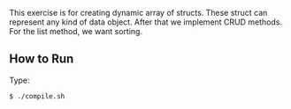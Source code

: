 This exercise is for creating dynamic array of structs. These struct can represent any kind of data object. After that we implement CRUD methods. For the list method, we want sorting.

## How to Run

Type:

    $ ./compile.sh
